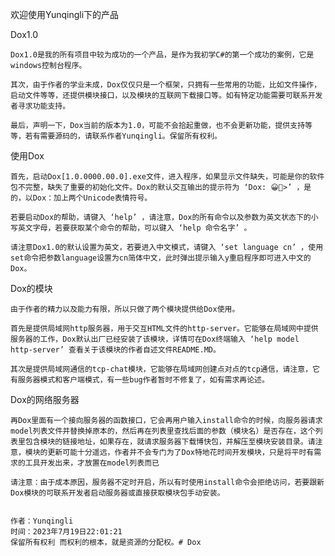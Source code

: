 欢迎使用Yunqingli下的产品

Dox1.0
    
    Dox1.0是我的所有项目中较为成功的一个产品，是作为我初学C#的第一个成功的案例，它是windows控制台程序。
    
    其次，由于作者的学业未成，Dox仅仅只是一个框架，只拥有一些常用的功能，比如文件操作，启动文件等等，还提供模块接口，以及模块的互联网下载接口等。如有特定功能需要可联系开发者寻求功能支持。
    
    最后，声明一下，Dox当前的版本为1.0，可能不会拾起重做，也不会更新功能，提供支持等等，若有需要源码的，请联系作者Yunqingli。保留所有权利。

使用Dox

    首先，启动Dox[1.0.0000.00.0].exe文件，进入程序，如果显示文件缺失，可能是你的软件包不完整，缺失了重要的初始化文件。Dox的默认交互输出的提示符为 ‘Dox: 😀💖>’ ，是的，以Dox：加上两个Unicode表情符号。
    
    若要启动Dox的帮助，请键入 ‘help’ ，请注意，Dox的所有命令以及参数为英文状态下的小写英文字母，若要获取某个命令的帮助，可以键入 ‘help 命令名字’ 。
    
    请注意Dox1.0的默认设置为英文，若要进入中文模式，请键入 ‘set language cn’ ，使用set命令把参数language设置为cn简体中文，此时弹出提示输入y重启程序即可进入中文的Dox。

Dox的模块

    由于作者的精力以及能力有限，所以只做了两个模块提供给Dox使用。
    
    首先是提供局域网http服务器，用于交互HTML文件的http-server。它能够在局域网中提供服务器的工作，Dox默认出厂已经安装了该模块，详情可在Dox终端输入 ‘help model http-server’ 查看关于该模块的作者自述文件README.MD。

    其次是提供局域网通信的tcp-chat模块，它能够在局域网创建点对点的tcp通信，请注意，它有服务器模式和客户端模式，有一些bug作者暂时不修复了，如有需求再论述。

Dox的网络服务器

    再Dox里面有一个接向服务器的函数接口，它会再用户输入install命令的时候，向服务器请求model列表文件并替换掉原本的，然后再在列表里查找后面的参数（模块名）是否存在，这个列表里包含模块的链接地址，如果存在，就请求服务器下载博快包，并解压至模块安装目录。请注意，模块的更新可能十分遥远，作者并不会专门为了Dox特地花时间开发模块，只是将平时有需求的工具开发出来，才放置在model列表而已

    请注意：由于成本原因，服务器不定时开启，所以有时使用install命令会拒绝访问，若要跟新Dox模块的可联系开发者启动服务器或直接获取模块包手动安装。


    作者：Yunqingli
    时间：2023年7月19日22:01:21
    保留所有权利 而权利的根本，就是资源的分配权。# Dox

